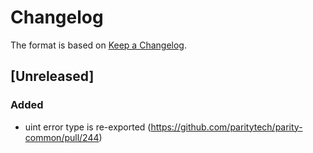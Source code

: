 # Changelog

The format is based on [Keep a Changelog]. 

[Keep a Changelog]: http://keepachangelog.com/en/1.0.0/

## [Unreleased]
### Added
- uint error type is re-exported (https://github.com/paritytech/parity-common/pull/244)
